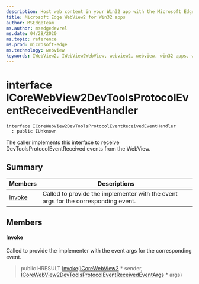 ```yaml
---
description: Host web content in your Win32 app with the Microsoft Edge WebView2 control
title: Microsoft Edge WebView2 for Win32 apps
author: MSEdgeTeam
ms.author: msedgedevrel
ms.date: 04/28/2020
ms.topic: reference
ms.prod: microsoft-edge
ms.technology: webview
keywords: IWebView2, IWebView2WebView, webview2, webview, win32 apps, win32, edge, ICoreWebView2, ICoreWebView2Controller, browser control, edge html
---
```


# interface ICoreWebView2DevToolsProtocolEventReceivedEventHandler 

```
interface ICoreWebView2DevToolsProtocolEventReceivedEventHandler
  : public IUnknown
```

The caller implements this interface to receive DevToolsProtocolEventReceived events from the WebView.

## Summary

 Members                        | Descriptions
--------------------------------|---------------------------------------------
[Invoke](#invoke) | Called to provide the implementer with the event args for the corresponding event.

## Members

#### Invoke 

Called to provide the implementer with the event args for the corresponding event.

> public HRESULT [Invoke](#invoke)([ICoreWebView2](ICoreWebView2.md) * sender, [ICoreWebView2DevToolsProtocolEventReceivedEventArgs](ICoreWebView2DevToolsProtocolEventReceivedEventArgs.md) * args)

